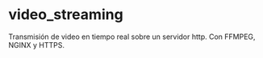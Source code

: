 # video_streaming
Transmisión de video en tiempo real sobre un servidor http. Con FFMPEG, NGINX y HTTPS.
